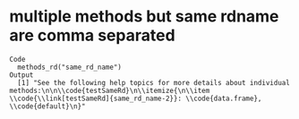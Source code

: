# multiple methods but same rdname are comma separated

    Code
      methods_rd("same_rd_name")
    Output
      [1] "See the following help topics for more details about individual methods:\n\n\\code{testSameRd}\n\\itemize{\n\\item \\code{\\link[testSameRd]{same_rd_name-2}}: \\code{data.frame}, \\code{default}\n}"


